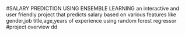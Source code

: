 #SALARY PREDICTION USING ENSEMBLE LEARNING
an interactive and user friendly project that predicts salary based on various features like gender,job title,age,years of experience using random forest regressor
#project overview
dd
